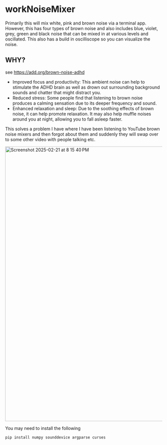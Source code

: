 # workNoiseMixer
Primarily this will mix white, pink and brown noise via a terminal app.
However, this has four types of brown noise and also includes blue, violet, grey, green and black noise that can be mixed in at various levels and oscillated.
This also has a build in oscilliscope so you can visualize the noise.

## WHY?  
see https://add.org/brown-noise-adhd

- Improved focus and productivity: This ambient noise can help to stimulate the ADHD brain as well as drown out surrounding background sounds and chatter that might distract you.
- Reduced stress: Some people find that listening to brown noise produces a calming sensation due to its deeper frequency and sound.
- Enhanced relaxation and sleep: Due to the soothing effects of brown noise, it can help promote relaxation. It may also help muffle noises around you at night, allowing you to fall asleep faster.

This solves a problem I have where I have been listening to YouTube brown noise mixers and then forgot about them and suddenly they will swap over to some other video with people talking etc. 

<img width="878" alt="Screenshot 2025-02-21 at 8 15 40 PM" src="https://github.com/user-attachments/assets/db7d727f-7536-49f6-beb2-90b2e34bf44f" />

You may need to install the following

`pip install numpy sounddevice argparse curses`

